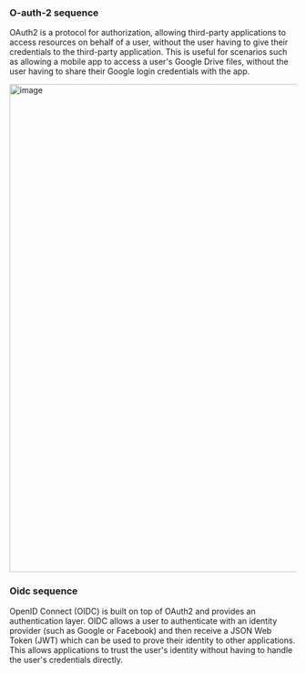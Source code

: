 
### O-auth-2 sequence
OAuth2 is a protocol for authorization, allowing third-party applications to access resources on behalf of a user, without the user having to give their credentials to the third-party application. This is useful for scenarios such as allowing a mobile app to access a user's Google Drive files, without the user having to share their Google login credentials with the app.

<img width="855" alt="image" src="https://github.com/weekoflearning/documentations/assets/12728754/a411fc10-877b-485c-b5a9-48fb8e33e284">


### Oidc sequence 
OpenID Connect (OIDC) is built on top of OAuth2 and provides an authentication layer. OIDC allows a user to authenticate with an identity provider (such as Google or Facebook) and then receive a JSON Web Token (JWT) which can be used to prove their identity to other applications. This allows applications to trust the user's identity without having to handle the user's credentials directly.

